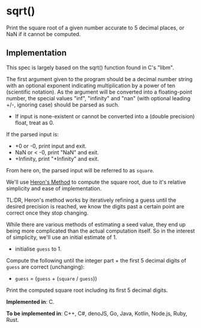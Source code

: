 # sqrt()

Print the square root of a given number accurate to 5 decimal places, or NaN if it cannot be computed.

## Implementation

This spec is largely based on the sqrt() function found in C's "libm".

The first argument given to the program should be a decimal number string with an optional exponent indicating multiplication by a power of ten (scientific notation).
As the argument will be converted into a floating-point number, the special values "inf", "infinity" and "nan" (with optional leading +/-, ignoring case) should be parsed as such.
* If input is none-existent or cannot be converted into a (double precision) float, treat as 0.

If the parsed input is:
* +0 or -0, print input and exit.
* NaN or < -0, print "NaN" and exit.
* +Infinity, print "+Infinity" and exit.

From here on, the parsed input will be referred to as `square`.

We'll use [Heron's Method](https://en.wikipedia.org/wiki/Methods_of_computing_square_roots#Heron's_method) to compute the square root, due to it's relative simplicity and ease of implementation.

TL:DR, Heron's method works by iteratively refining a guess until the desired precision is reached, we know the digits past a certain point are correct once they stop changing.

While there are various methods of estimating a seed value, they end up being more complicated than the actual computation itself. So in the interest of simplicity, we'll use an initial estimate of 1.
* initialise `guess` to 1.

Compute the following until the integer part + the first 5 decimal digits of `guess` are correct (unchanging):
* `guess` = (`guess` + (`square` / `guess`))

Print the computed square root including its first 5 decimal digits.

**Implemented in**: C.

**To be implemented in**: C++, C#, denoJS, Go, Java, Kotlin, Node.js, Ruby, Rust.
